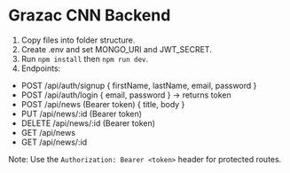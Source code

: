# Grazac CNN Backend


1. Copy files into folder structure.
2. Create .env and set MONGO_URI and JWT_SECRET.
3. Run `npm install` then `npm run dev`.
4. Endpoints:
- POST /api/auth/signup { firstName, lastName, email, password }
- POST /api/auth/login { email, password } -> returns token
- POST /api/news (Bearer token) { title, body }
- PUT /api/news/:id (Bearer token)
- DELETE /api/news/:id (Bearer token)
- GET /api/news
- GET /api/news/:id


Note: Use the `Authorization: Bearer <token>` header for protected routes.
